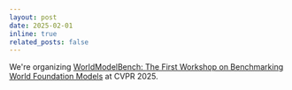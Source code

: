```yaml
---
layout: post
date: 2025-02-01
inline: true
related_posts: false
---
```


We're organizing [WorldModelBench: The First Workshop on Benchmarking World Foundation Models](https://sites.google.com/view/world-model-bench/home) at CVPR 2025.
